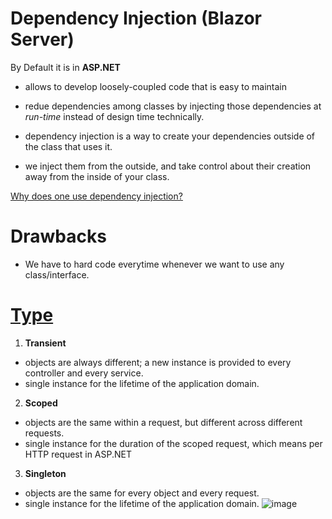 # Dependency Injection (Blazor Server)

By Default it is in **ASP.NET**

- allows to develop loosely-coupled code that is easy to maintain
- redue dependencies among classes by injecting those dependencies at *run-time* instead of design time technically.

- dependency injection is a way to create your dependencies outside of the class that uses it. 
- we inject them from the outside, and take control about their creation away from the inside of your class.

[Why does one use dependency injection?](https://stackoverflow.com/questions/14301389/why-does-one-use-dependency-injection)

# Drawbacks
- We have to hard code everytime whenever we want to use any class/interface.

# [Type](https://stackoverflow.com/questions/38138100/addtransient-addscoped-and-addsingleton-services-differences#:~:text=Singleton%20is%20a%20single%20instance,single%20instance%20per%20code%20request.) 

1. **Transient** 
- objects are always different; a new instance is provided to every controller and every service. 
- single instance for the lifetime of the application domain.
2. **Scoped** 
- objects are the same within a request, but different across different requests.
- single instance for the duration of the scoped request, which means per HTTP request in ASP.NET
3. **Singleton** 
- objects are the same for every object and every request. 
-  single instance for the lifetime of the application domain.
![image](https://user-images.githubusercontent.com/55933789/229435171-06ef7c5a-6da9-4e67-a68a-37bcf426c880.png)
